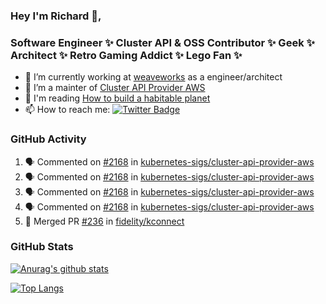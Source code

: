 ### Hey I'm Richard 👋, 

<h3 align="left">Software Engineer ✨ Cluster API & OSS Contributor ✨ Geek ✨ Architect ✨ Retro Gaming Addict ✨ Lego Fan ✨</h3>

- 🔭 I’m currently working at [weaveworks](https://github.com/weaveworks) as a engineer/architect
- 👯 I’m a mainter of [Cluster API Provider AWS](https://github.com/kubernetes-sigs/cluster-api-provider-aws)
- 💬 I'm reading [How to build a habitable planet](https://www.amazon.co.uk/How-Build-Habitable-Planet-Humankind/dp/0691140065)
- 📫 How to reach me: [![Twitter Badge](https://img.shields.io/badge/-@fruit_case-00acee?style=flat&logo=Twitter&logoColor=white)](https://twitter.com/intent/follow?screen_name=fruit_case "Follow on Twitter")

### GitHub Activity 

<!--START_SECTION:activity-->
1. 🗣 Commented on [#2168](https://github.com/kubernetes-sigs/cluster-api-provider-aws/issues/2168) in [kubernetes-sigs/cluster-api-provider-aws](https://github.com/kubernetes-sigs/cluster-api-provider-aws)
2. 🗣 Commented on [#2168](https://github.com/kubernetes-sigs/cluster-api-provider-aws/issues/2168) in [kubernetes-sigs/cluster-api-provider-aws](https://github.com/kubernetes-sigs/cluster-api-provider-aws)
3. 🗣 Commented on [#2168](https://github.com/kubernetes-sigs/cluster-api-provider-aws/issues/2168) in [kubernetes-sigs/cluster-api-provider-aws](https://github.com/kubernetes-sigs/cluster-api-provider-aws)
4. 🗣 Commented on [#2168](https://github.com/kubernetes-sigs/cluster-api-provider-aws/issues/2168) in [kubernetes-sigs/cluster-api-provider-aws](https://github.com/kubernetes-sigs/cluster-api-provider-aws)
5. 🎉 Merged PR [#236](https://github.com/fidelity/kconnect/pull/236) in [fidelity/kconnect](https://github.com/fidelity/kconnect)
<!--END_SECTION:activity-->

### GitHub Stats

[![Anurag's github stats](https://github-readme-stats.vercel.app/api?username=richardcase&count_private=true&show_icons=true)](https://github.com/anuraghazra/github-readme-stats)

[![Top Langs](https://github-readme-stats.vercel.app/api/top-langs/?username=richardcase&hide=html&layout=compact)](https://github.com/anuraghazra/github-readme-stats)
